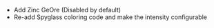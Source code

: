 * Add Zinc GeOre (Disabled by default)
* Re-add Spyglass coloring code and make the intensity configurable